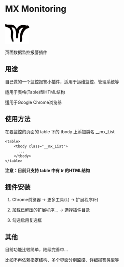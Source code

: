 # MX Monitoring #
  ![MX Monitoring](icon.png)

  页面数据监控报警插件

## 用途 ##
  自己做的一个监控报警小插件，适用于运维监控、管理系统等

  适用于表格(Table)型HTML结构

  适用于Google Chrome浏览器

## 使用方法 ##
  在要监控的页面的 table 下的 tbody 上添加类名 __mx_List

    <table>
        <tbody class="__mx_List">
          ...
        </tbody>
    </table>

**注意：目前只支持 table 中有 tr 的HTML结构**

## 插件安装 ##
  1. Chrome浏览器 -> 更多工具(L) -> 扩展程序(E)

  2. 加载已解压的扩展程序... -> 选择插件目录

  3. 勾选启用复选框

## 其他 ##
  目前功能比较简单，陆续完善中...

  比如不再依赖指定结构、多个界面分别监控、详细报警类型等
